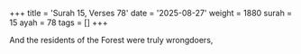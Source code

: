 +++
title = 'Surah 15, Verses 78'
date = '2025-08-27'
weight = 1880
surah = 15
ayah = 78
tags = []
+++

And the residents of the Forest were truly wrongdoers,
